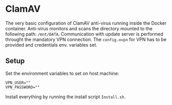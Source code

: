# ClamAV

The very basic configuration of ClamAV anti-virus running inside the Docker container.
Anti-virus monitors and scans the directory mounted to the following path: `/mnt/DATA`.
Communication with update server is performed throught the mandatory VPN connection.
The `config.ovpn` for VPN has to be provided and credentials env. variables set.

## Setup

Set the environment variables to set on host machine:

```shell
VPN_USER=""
VPN_PASSWORD=""
```

Install everything by running the install script `Install.sh`.
